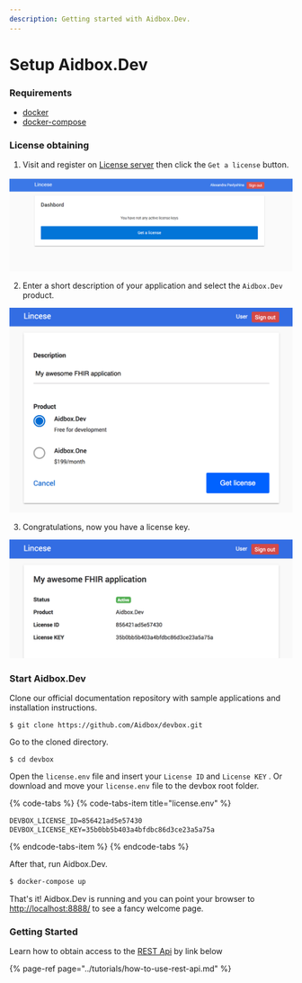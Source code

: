 ```yaml
---
description: Getting started with Aidbox.Dev.
---
```


# Setup Aidbox.Dev

### Requirements

* [docker](https://docs.docker.com/install/)
* [docker-compose](https://docs.docker.com/compose/install/)

### License obtaining

1. Visit and register on [License server](https://license-ui.aidbox.app) then click the `Get a license` button.

![](../.gitbook/assets/scr-2018-10-08_17-53-52.png)

2. Enter a short description of your application and select the `Aidbox.Dev` product.

![](../.gitbook/assets/screen-shot-2018-10-02-at-17.28.09.png)

3. Congratulations, now you have a license key.

![](../.gitbook/assets/screen-shot-2018-10-02-at-17.34.31.png)

### Start Aidbox.Dev

Clone our official documentation repository with sample applications and installation instructions.

```text
$ git clone https://github.com/Aidbox/devbox.git
```

Go to the cloned directory.

```text
$ cd devbox
```

Open the `license.env` file and insert your `License ID` and `License KEY` . Or download and move your `license.env` file to the devbox root folder.

{% code-tabs %}
{% code-tabs-item title="license.env" %}
```text
DEVBOX_LICENSE_ID=856421ad5e57430
DEVBOX_LICENSE_KEY=35b0bb5b403a4bfdbc86d3ce23a5a75a
```
{% endcode-tabs-item %}
{% endcode-tabs %}

After that, run Aidbox.Dev.

```bash
$ docker-compose up
```

That's it! Aidbox.Dev is running and you can point your browser to [http://localhost:8888/](http://localhost:8888/) to see a fancy welcome page.

### Getting Started

Learn how to obtain access to the [REST Api](../tutorials/how-to-use-rest-api.md) by link below

{% page-ref page="../tutorials/how-to-use-rest-api.md" %}



